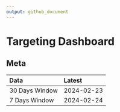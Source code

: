 ```yaml
---
output: github_document
---
```


# Targeting Dashboard



## Meta


|Data           |Latest     |
|:--------------|:----------|
|30 Days Window |2024-02-23 |
|7 Days Window  |2024-02-24 |
